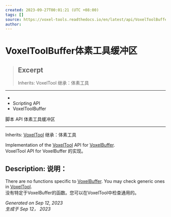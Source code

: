 ```yaml
---
created: 2023-09-27T00:01:21 (UTC +08:00)
tags: []
source: https://voxel-tools.readthedocs.io/en/latest/api/VoxelToolBuffer/
author: 
---
```


# VoxelToolBuffer体素工具缓冲区

> ## Excerpt
> Inherits: VoxelTool 继承：体素工具

---
-   [](https://voxel-tools.readthedocs.io/en/latest/)
-   Scripting API
-   VoxelToolBuffer
  
脚本 API 体素工具缓冲区

___

Inherits: [VoxelTool](https://voxel-tools.readthedocs.io/en/latest/api/VoxelTool/) 继承：体素工具

Implementation of the [VoxelTool](https://voxel-tools.readthedocs.io/en/latest/api/VoxelTool/) API for [VoxelBuffer](https://voxel-tools.readthedocs.io/en/latest/api/VoxelBuffer/).  
VoxelTool API for VoxelBuffer 的实现。

## Description: 说明：

There are no functions specific to [VoxelBuffer](https://voxel-tools.readthedocs.io/en/latest/api/VoxelBuffer/). You may check generic ones in [VoxelTool](https://voxel-tools.readthedocs.io/en/latest/api/VoxelTool/).  
没有特定于VoxelBuffer的函数。您可以在VoxelTool中检查通用的。

_Generated on Sep 12, 2023  
生成于 Sep 12， 2023_
